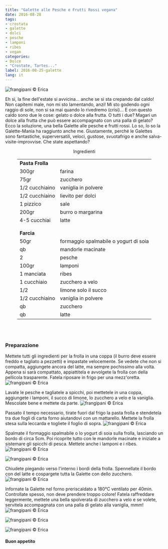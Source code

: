 ```yaml
---
title: "Galette alle Pesche e Frutti Rossi vegana"
date: 2016-08-28
tags:
- crostata
- galette
- dolci
- pesche
- lamponi
- ribes
- vegan
categories:
- Dolce
- "Crostate, Tartes..."
label: 2016-08-25-galette
lang: it
---
```

![](header.jpg "frangipani © Erica")

Eh si, la fine dell'estate si avvicina... anche se si sta crepando dal caldo! Non capitemi male, non mi sto lamentando, anzi! Mi sto godendo ogni raggio di sole, non si sa mai quando lo rivedremo (crisi)... E con questo caldo sono due le cose: gelato o dolce alla frutta. O tutti i due? Magari un dolce alla frutta che può essere accompagnato con una palla di gelato? Ecco la soluzione, una bella Galette alle pesche e frutti rossi. Lo so, lo so la Galette-Mania ha raggiunto anche me. Giustamente, perché le Galettes sono fantastiche, superversatili, veloci, gustose, svuotafrigo e anche salva-visite-improvvise. Che state aspettando?

<div id="wrapper" style="text-align: center">
  <div id="yourdiv" style="display: inline-block;">
    <div class="ingredients">
      <div class="ingredients-title">Ingredienti</div>
      <table>
        <tbody>
          <tr>
            <td colspan="2"><b>Pasta Frolla</b></td>
          </tr>
          <tr>
            <td>300gr</td>
            <td>farina</td>
          </tr>
          <tr>
            <td>75gr</td>
            <td>zucchero</td>
          </tr>
          <tr>
            <td>1/2 cucchiaino</td>
            <td>vaniglia in polvere</td>
          </tr>
          <tr>
            <td>1/2 cucchiaino</td>
            <td>lievito per dolci</td>
          </tr>
          <tr>  
            <td>1 pizzico</td>
            <td>sale</td>
          </tr>
          <tr>
            <td>200gr</td>
            <td>burro o margarina</td>
          </tr>
          <tr>
            <td>4-5 cucchiai</td>
            <td>latte</td>
          </tr>
          <tr style="height: 15px;"></tr>
          <tr>          
            <td colspan="2"><b>Farcia</b></td>
          </tr>      
          <tr>
            <td>50gr</td>
            <td>formaggio spalmabile o yogurt di soia</td>
          </tr>
          <tr>
            <td>qb</td>
            <td>mandorle macinate</td>
          </tr>
          <tr>
            <td>2</td>
            <td>pesche</td>
          </tr>
          <tr>
            <td>100gr</td>
            <td>lamponi</td>
          </tr>
          <tr>
            <td>1 manciata</td>
            <td>ribes</td>
          </tr>
          <tr>
            <td>1 cucchiaio</td>
            <td>zucchero a velo</td>
          </tr>
          <tr>
            <td>1/2</td>
            <td>limone solo il succo</td>
          </tr>
          <tr>
            <td>1/2 cucchiaino</td>
            <td>vaniglia in polvere</td>
          </tr>
          <tr>
            <td>qb</td>
            <td>zucchero</td>
          </tr>
          <tr>
            <td>qb</td>
            <td>latte</td>       
          </tr>
        </tbody>
      </table>
      <br></br>
    </div>
  </div>
</div>


<h3>
  <font color="grey">
    <i class="fa fa-cogs"></i>
  </font> Preparazione
</h3>

Mettete tutti gli ingredienti per la frolla in una coppa (il burro deve essere freddo e tagliato a pezzetti) e impastate velocemente. Se vedete che non si compatta, aggiungete ancora del latte, ma sempre pochissimo alla volta. Appena si sarà compattato, appiattitela e avvolgete la frolla con della pellicola trasparente. Fatela riposare in frigo per una mezz'oretta.
![](impasto.jpg "frangipani © Erica")

Lavate le pesche e tagliatele a spicchi, poi mettetele in una coppa, aggiungete i lamponi, il succo di limone, lo zucchero a velo e la vaniglia. Mescolate bene e mettete da parte.
![](frutta.jpg "frangipani © Erica")

Passato il tempo necessario, tirate fuori dal frigo la pasta frolla e stendetela tra due fogli di carta forno aiutandovi con un mattarello. Mettete la frolla stesa sulla leccarda e togliete il foglio di sopra.
![](stesa.jpg "frangipani © Erica")

Spalmate il formaggio spalmabile o lo yogurt di soia sulla frolla, lasciando un bordo di circa 5cm. Poi ricoprite tutto con le mandorle macinate e iniziate a sistemare gli spicchi di pesca. Mettete anche i lamponi e i ribes.
![](farcire.jpg "frangipani © Erica")

![](farcita.jpg "frangipani © Erica")

Chiudete piegando verso l'interno i bordi della frolla. Spennellate il bordo con del latte e cospargete tutta la Galette con dello zucchero.
![](teglia.jpg "frangipani © Erica")

Infornate la Galette nel forno preriscaldato a 180°C ventilato per 40min. Controllate spesso, non deve prendere troppo colore! Fatela raffreddare leggermente, mettete una bella spolverata di zucchero a velo e se volete, servitela accompagnata con una palla di gelato alla vaniglia, mmm!
![](risultato1.jpg "frangipani © Erica")

![](risultato2.jpg "frangipani © Erica")

![](risultato3.jpg "frangipani © Erica")

<h4>Buon appetito
  <font color="red">
    <i class="fa fa-smile-o"></i>
  </font>
</h4>
